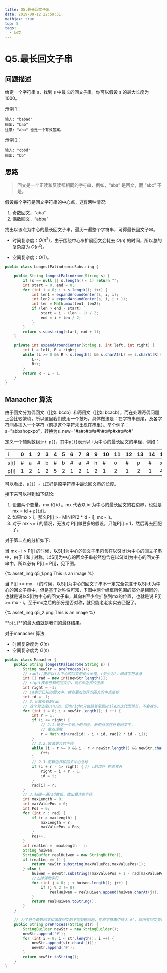 ```yaml
---
title: Q5.最长回文子串
date: 2019-09-12 22:59:51
mathjax: true
top: 5
tags:
  - 回文
---
```

# Q5.最长回文子串

## 问题描述

给定一个字符串 s，找到 s 中最长的回文子串。你可以假设 s 的最大长度为 1000。

示例 1：

```
输入: "babad"
输出: "bab"
注意: "aba" 也是一个有效答案。
```

示例 2：

```
输入: "cbbd"
输出: "bb"
```

## 思路

> 回文是一个正读和反读都相同的字符串，例如，$\textrm{“aba”}$ 是回文，而 $\textrm{“abc”}$ 不是。

假设每个字符是回文字符串的中心点，这有两种情况:

1. 奇数回文，$\textrm{“aba”}$
2. 偶数回文，$\textrm{“abba”}$

找出以该点为中心的最长回文子串。遍历一遍整个字符串，可得最长回文子串。

* 时间复杂度：$O(n^2)$，由于围绕中心来扩展回文会耗去 $O(n)$ 的时间，所以总的复杂度为 $O(n^2)$。

* 空间复杂度：$O(1)$。

```java
public class LongestPalindromicSubstring {

    public String longestPalindrome(String s) {
        if (s == null || s.length() < 1) return "";
        int start = 0, end = 0;
        for (int i = 0; i < s.length(); i++) {
            int len1 = expandAroundCenter(s, i, i);
            int len2 = expandAroundCenter(s, i, i + 1);
            int len = Math.max(len1, len2);
            if (len > end - start) {
                start = i - (len - 1) / 2;
                end = i + len / 2;
            }
        }
        return s.substring(start, end + 1);
    }

    private int expandAroundCenter(String s, int left, int right) {
        int L = left, R = right;
        while (L >= 0 && R < s.length() && s.charAt(L) == s.charAt(R)) {
            L--;
            R++;
        }
        return R - L - 1;
    }
}
```

## Manacher 算法

由于回文分为偶回文（比如 bccb）和奇回文（比如 bcacb），而在处理奇偶问题上会比较繁琐，所以这里我们使用一个技巧，具体做法是：在字符串首尾，及各字符间各插入一个字符（前提这个字符未出现在串里）。举个例子：s="abbahopxpo"，转换为s_new="#a#b#b#a#h#o#p#x#p#o#"

定义一个辅助数组`int p[]`，其中`p[i]`表示以 i 为中心的最长回文的半径，例如：

|i|0|1|2|3|4|5|6|7|8|9|10|11|12|13|14|15|16|17|18|
|:---|:---|:---|:---|:---|:---|:---|:---|:---|:---|:---|:---|:---|:---|:---|:---|:---|:---|:---|:---|
|s\[i\]|#|a|#|b|#|b|#|a|#|h|#|o|#|p|#|x|#|p|#|
|p\[i\]|1|2|1|2|5|2|1|2|1|2|1|2|1|2|1|4|1|2|1|

可以看出，`p[i] - 1`正好是原字符串中最长回文串的长度。

接下来可以得到如下结论:

1. 设置两个变量，mx 和 id 。mx 代表以 id 为中心的最长回文的右边界，也就是mx = id + `p[id]`。
2. 如果mx > i，那么P[i] >= MIN(P[2 * id - i], mx - i)。
3. 对于 mx <= i 的情况，无法对 P[i]做更多的假设，只能P[i] = 1，然后再去匹配了。

对于第二点的分析如下:

当 mx - i > P[j] 的时候，以S[j]为中心的回文子串包含在以S[id]为中心的回文子串中，由于 i 和 j 对称，以S[i]为中心的回文子串必然包含在以S[id]为中心的回文子串中，所以必有 P[i] = P[j]，见下图。

{% asset_img q5_1.png This is an image %}

当 P[j] >= mx - i 的时候，以S[j]为中心的回文子串不一定完全包含于以S[id]为中心的回文子串中，但是基于对称性可知，下图中两个绿框所包围的部分是相同的，也就是说以S[i]为中心的回文子串，其向右至少会扩张到mx的位置，也就是说 P[i] >= mx - i。至于mx之后的部分是否对称，就只能老老实实去匹配了。

{% asset_img q5_2.png This is an image %}

**`p[i]`**的最大值就是我们的最终结果。

对于manacher 算法:

* 时间复杂度为 $O(n)$
* 空间复杂度为 $O(n)$

```java
public class Manacher {
    public String longestPalindrome(String s) {
        String newStr = preProcess(s);
        // rad[i]表示以i为中心的回文的最大半径，i至少为1，即该字符本身
        int [] rad = new int[newStr.length()];
        // right表示已知的回文中，最右的边界的坐标
        int right = -1;
        // id表示已知的回文中，拥有最右边界的回文的中点坐标
        int id = -1;
        // 2.计算所有的rad
        // 这个算法是O(n)的，因为right只会随着里层while的迭代而增长，不会减少。
        for (int i = 0; i < newStr.length(); i ++) {
            int r = 1;
            if (i <= right) {
                // 2.1.确定一个最小的半径, 新的点落在已有回文中，
                // 重点理解
                r = Math.min(rad[id] - i + id, rad[2 * id - i]);
            }
            // 2.2.尝试更大的半径
            while (i - r >= 0 && i + r < newStr.length() && newStr.charAt(i - r) == newStr.charAt(i + r)) {
                r++;
            }
            // 2.3.更新边界和回文中心坐标
            if (i + r - 1> right) { // i的边界 在边界外
                right = i + r - 1;
                id = i;
            }
            rad[i] = r;
        }
        // 3.扫描一遍rad数组，找出最大的半径
        int maxLength = 0;
        int maxValuePos = 0;
        int Pos = 0;
        for (int r : rad) {
            if (r > maxLength) {
                maxLength = r;
                maxValuePos = Pos;
            }
            Pos++;
        }
        int realLen =  maxLength - 1;
        String huiwen;
        StringBuffer realHuiwen = new StringBuffer();
        if (realLen == 1) {
            return newStr.substring(maxValuePos,maxValuePos+1);
        } else {
            huiwen = newStr.substring((maxValuePos + 1 - rad[maxValuePos]), maxValuePos + rad[maxValuePos]);
            //去掉辅助字符
            for (int j = 0; j < huiwen.length(); j++) {
                if (j % 2 != 0)
                    realHuiwen = realHuiwen.append(huiwen.charAt(j));
            }
            return realHuiwen.toString();
        }
    }

    // 为了避免奇数回文和偶数回文的不同处理问题，在原字符串中插入'#'，将所有回文变成奇数回文
    public String preProcess(String str) {
        StringBuilder newStr = new StringBuilder();
        newStr.append('#');
        for (int i = 0; i < str.length(); i ++) {
            newStr.append(str.charAt(i));
            newStr.append('#');
        }
        return newStr.toString();
    }
} 
```